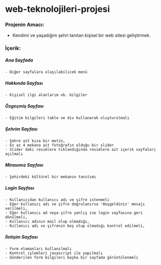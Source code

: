 # web-teknolojileri-projesi

###   Projenin Amacı:
- Kendimi ve yaşadığım şehri tanıtan kişisel bir web sitesi geliştirmek.


###   İçerik:

  ##### Ana Sayfada  
    - Diğer sayfalara ulaşılabilicek menü  
    
  ##### Hakkında Sayfası  
    - Kişisel ilgi alanlarım vb. bilgiler  
    
  ##### Özgeçmiş Sayfası      
    - Eğitim bilgileri table ve div kullanarak oluşturulmalı  
    
  ##### Şehrim Sayfası    
    - Şehre ait kısa bir metin,  
    - En az 4 mekana ait fotoğrafın olduğu bir slider  
    - Slider daki resimlere tıklandığında resimlere ait içerik sayfaları açılmalı  
   
  ##### Mirasımız Sayfası  
    - Şehirdeki kültürel bir mekanın tanıtımı   
    
  ##### Login Sayfası   
    - Kullanıcıdan kullanıcı adı ve şifre istenmeli   
    - Eğer kullanıcı adı ve şifre doğrulanırsa 'Hoşgeldiniz' mesajı verilmeli,    
    - Eğer kullanıcı ad veya şifre yanlış ise login sayfasına geri dönülmeli,  
    - Kullanıcı adının mail olup olmadığı,    
    - Kullanıcı adı ve şifrenin boş olup olmadığı kontrol edilmeli,   
    
  ##### İletişim Sayfası  
    - Form elemanları kullanılmalı    
    - Kontrol işlemleri javascript ile yapılmalı    
    - Gönderilen form bilgileri başka bir sayfada görüntülenmeli    
    
